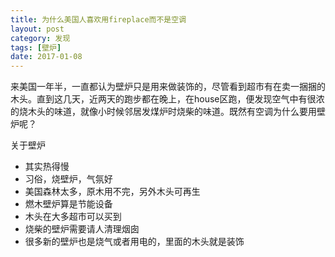 ```yaml
---
title: 为什么美国人喜欢用fireplace而不是空调
layout: post
category: 发现
tags: [壁炉]
date: 2017-01-08
---
```


来美国一年半，一直都认为壁炉只是用来做装饰的，尽管看到超市有在卖一捆捆的木头。直到这几天，近两天的跑步都在晚上，在house区跑，便发现空气中有很浓的烧木头的味道，就像小时候邻居发煤炉时烧柴的味道。既然有空调为什么要用壁炉呢？

关于壁炉
* 其实热得慢
* 习俗，烧壁炉，气氛好
* 美国森林太多，原木用不完，另外木头可再生
* 燃木壁炉算是节能设备
* 木头在大多超市可以买到
* 烧柴的壁炉需要请人清理烟囱
* 很多新的壁炉也是烧气或者用电的，里面的木头就是装饰
